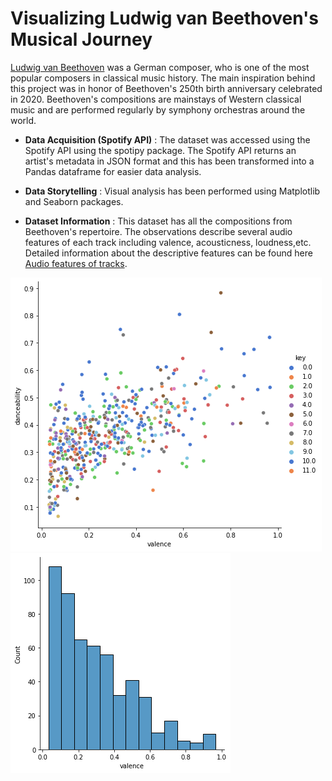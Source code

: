 # Visualizing Ludwig van Beethoven's Musical Journey

[Ludwig van Beethoven](https://en.wikipedia.org/wiki/Ludwig_van_Beethoven) was a German composer, who is one of the most popular composers in classical music history. The main inspiration behind this project was in honor of Beethoven's 250th birth anniversary celebrated in 2020. Beethoven's compositions are mainstays of Western classical music and are performed regularly by symphony orchestras around the world. 


* **Data Acquisition (Spotify API)** : The dataset was accessed using the Spotify API using the spotipy package. The Spotify API returns an artist's metadata in JSON format and this has been transformed into a Pandas dataframe for easier data analysis. 

* **Data Storytelling** : Visual analysis has been performed using Matplotlib and Seaborn packages.

* **Dataset Information** : This dataset has all the compositions from Beethoven's repertoire. The observations describe several audio features of each track including valence, acousticness, loudness,etc. Detailed information about the descriptive features can be found here [Audio features of tracks](https://developer.spotify.com/documentation/web-api/reference/#category-tracks).


![](Files/1.png) ![](Files/11.png)

